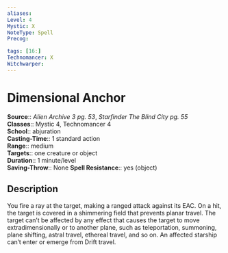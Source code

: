 ```yaml
---
aliases: 
Level: 4
Mystic: X
NoteType: Spell
Precog: 

tags: [16:]
Technomancer: X
Witchwarper: 
---
```


# Dimensional Anchor

**Source**:: _Alien Archive 3 pg. 53_, _Starfinder The Blind City pg. 55_  
**Classes**:: Mystic 4, Technomancer 4  
**School**:: abjuration  
**Casting-Time**:: 1 standard action  
**Range**:: medium  
**Targets**:: one creature or object  
**Duration**:: 1 minute/level  
**Saving-Throw**:: None
**Spell Resistance**:: yes (object)

## Description

You fire a ray at the target, making a ranged attack against its EAC. On a hit, the target is covered in a shimmering field that prevents planar travel. The target can’t be affected by any effect that causes the target to move extradimensionally or to another plane, such as teleportation, summoning, plane shifting, astral travel, ethereal travel, and so on. An affected starship can’t enter or emerge from Drift travel.
